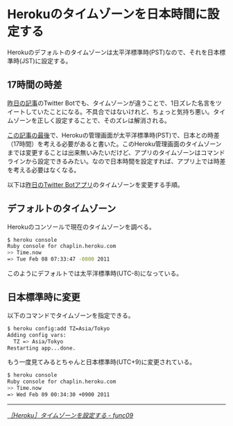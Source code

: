 # <span>Herokuのタイムゾーンを</span><span>日本時間に設定する</span>

Herokuのデフォルトのタイムゾーンは太平洋標準時(PST)なので、それを日本標準時(JST)に設定する。

<!-- READMORE -->


## 17時間の時差

[昨日の記事](/2011/02/09/ruby-heroku-twitter-bot)のTwitter Botでも、タイムゾーンが違うことで、1日ズレた名言をツイートしていたことになる。不具合ではないけれど、ちょっと気持ち悪い。タイムゾーンを正しく設定することで、そのズレは解消される。

[この記事の最後](/2011/02/01/ruby-heroku-sinatra-cron-twitter-tweet)で、Herokuの管理画面が太平洋標準時(PST)で、日本との時差（17時間）を考える必要があると書いた。このHeroku管理画面のタイムゾーンまでは変更することは出来無いみたいだけど、アプリのタイムゾーンはコマンドラインから設定できるみたい。なので日本時間を設定すれば、アプリ上では時差を考える必要はなくなる。

以下は[昨日のTwitter Botアプリ](/2011/02/09/ruby-heroku-twitter-bot)のタイムゾーンを変更する手順。


## デフォルトのタイムゾーン

Herokuのコンソールで現在のタイムゾーンを調べる。

~~~ sh
$ heroku console
Ruby console for chaplin.heroku.com
>> Time.now
=> Tue Feb 08 07:33:47 -0800 2011
~~~

このようにデフォルトでは太平洋標準時(UTC-8)になっている。


## 日本標準時に変更

以下のコマンドでタイムゾーンを指定できる。

~~~ sh
$ heroku config:add TZ=Asia/Tokyo
Adding config vars:
  TZ => Asia/Tokyo
Restarting app...done.
~~~

もう一度見てみるとちゃんと日本標準時(UTC+9)に変更されている。

~~~ sh
$ heroku console
Ruby console for chaplin.heroku.com
>> Time.now
=> Wed Feb 09 00:34:30 +0900 2011
~~~

* * *

<cite>[［Heroku］タイムゾーンを設定する - func09](http://www.func09.com/wordpress/archives/951)</cite>
